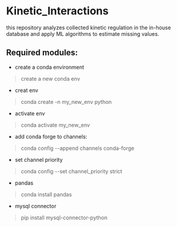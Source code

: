 # Kinetic_Interactions
this repository analyzes collected kinetic regulation in the in-house database and apply ML algorithms to estimate missing values. 


## Required modules:
* create a conda environment
> create a new conda env
* creat env
> conda create -n my_new_env python
* activate env
> conda activate my_new_env
* add conda forge to channels:
> conda config --append channels conda-forge
* set channel priority
> conda config --set channel_priority strict
* pandas
> conda install pandas
* mysql connector
> pip install mysql-connector-python